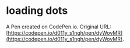 # loading dots

A Pen created on CodePen.io. Original URL: [https://codepen.io/d011y_s1ngh/pen/dyWovMR](https://codepen.io/d011y_s1ngh/pen/dyWovMR).

